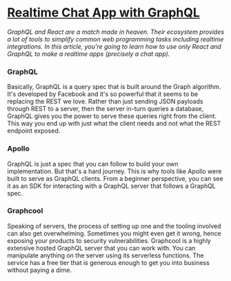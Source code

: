 # [Realtime Chat App with GraphQL](https://scotch.io/tutorials/how-to-build-a-realtime-chat-app-with-react-and-graphql)

_GraphQL and React are a match made in heaven. Their ecosystem provides a lot of tools to simplify common web programming tasks including realtime integrations. In this article, you're going to learn how to use only React and GraphQL to make a realtime apps (precisely a chat app)._

### GraphQL

Basically, GraphQL is a query spec that is built around the Graph algorithm. It's developed by Facebook and it's so powerful that it seems to be replacing the REST we love. Rather than just sending JSON payloads through REST to a server, then the server in-turn queries a database, GraphQL gives you the power to serve these queries right from the client. This way you end up with just what the client needs and not what the REST endpoint exposed.

### Apollo

GraphQL is just a spec that you can follow to build your own implementation. But that's a hard journey. This is why tools like Apollo were built to serve as GraphQL clients. From a beginner perspective, you can see it as an SDK for interacting with a GraphQL server that follows a GraphQL spec.

### Graphcool

Speaking of servers, the process of setting up one and the tooling involved can also get overwhelming. Sometimes you might even get it wrong, hence exposing your products to security vulnerabilities. Graphcool is a highly extensive hosted GraphQL server that you can work with. You can manipulate anything on the server using its serverless functions. The service has a free tier that is generous enough to get you into business without paying a dime.



